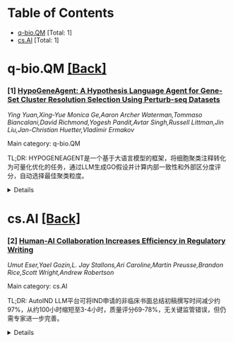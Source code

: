 <div id=toc></div>

# Table of Contents

- [q-bio.QM](#q-bio.QM) [Total: 1]
- [cs.AI](#cs.AI) [Total: 1]


<div id='q-bio.QM'></div>

# q-bio.QM [[Back]](#toc)

### [1] [HypoGeneAgent: A Hypothesis Language Agent for Gene-Set Cluster Resolution Selection Using Perturb-seq Datasets](https://arxiv.org/abs/2509.09740)
*Ying Yuan,Xing-Yue Monica Ge,Aaron Archer Waterman,Tommaso Biancalani,David Richmond,Yogesh Pandit,Avtar Singh,Russell Littman,Jin Liu,Jan-Christian Huetter,Vladimir Ermakov*

Main category: q-bio.QM

TL;DR: HYPOGENEAGENT是一个基于大语言模型的框架，将细胞聚类注释转化为可量化优化的任务，通过LLM生成GO假设并计算内部一致性和外部区分度评分，自动选择最佳聚类粒度。


<details>
  <summary>Details</summary>
Motivation: 解决单细胞研究中聚类分辨率选择和功能注释的主观性问题，传统方法依赖启发式规则和专家经验，缺乏客观量化标准。

Method: 使用LLM作为基因集分析师生成GO假设和置信度评分，然后通过句子嵌入模型计算类内一致性（intra-cluster agreement）和类间区分度（inter-cluster separation），组合得到分辨率评分。

Result: 在K562 CRISPRi Perturb-seq数据集测试中，该方法选择的聚类粒度与已知通路对齐度优于传统指标（如轮廓系数、模块度评分）。

Conclusion: LLM代理可作为聚类分辨率和功能注释的客观裁决者，为单细胞多组学研究实现全自动、上下文感知的解读流程铺平道路。

Abstract: Large-scale single-cell and Perturb-seq investigations routinely involve
clustering cells and subsequently annotating each cluster with Gene-Ontology
(GO) terms to elucidate the underlying biological programs. However, both
stages, resolution selection and functional annotation, are inherently
subjective, relying on heuristics and expert curation. We present
HYPOGENEAGENT, a large language model (LLM)-driven framework, transforming
cluster annotation into a quantitatively optimizable task. Initially, an LLM
functioning as a gene-set analyst analyzes the content of each gene program or
perturbation module and generates a ranked list of GO-based hypotheses,
accompanied by calibrated confidence scores. Subsequently, we embed every
predicted description with a sentence-embedding model, compute pair-wise cosine
similarities, and let the agent referee panel score (i) the internal
consistency of the predictions, high average similarity within the same
cluster, termed intra-cluster agreement (ii) their external distinctiveness,
low similarity between clusters, termed inter-cluster separation. These two
quantities are combined to produce an agent-derived resolution score, which is
maximized when clusters exhibit simultaneous coherence and mutual exclusivity.
When applied to a public K562 CRISPRi Perturb-seq dataset as a preliminary
test, our Resolution Score selects clustering granularities that exhibit
alignment with known pathway compared to classical metrics such silhouette
score, modularity score for gene functional enrichment summary. These findings
establish LLM agents as objective adjudicators of cluster resolution and
functional annotation, thereby paving the way for fully automated,
context-aware interpretation pipelines in single-cell multi-omics studies.

</details>


<div id='cs.AI'></div>

# cs.AI [[Back]](#toc)

### [2] [Human-AI Collaboration Increases Efficiency in Regulatory Writing](https://arxiv.org/abs/2509.09738)
*Umut Eser,Yael Gozin,L. Jay Stallons,Ari Caroline,Martin Preusse,Brandon Rice,Scott Wright,Andrew Robertson*

Main category: cs.AI

TL;DR: AutoIND LLM平台可将IND申请的非临床书面总结初稿撰写时间减少约97%，从约100小时缩短至3-4小时，质量评分69-78%，无关键监管错误，但仍需专家进一步完善。


<details>
  <summary>Details</summary>
Motivation: IND申请准备过程耗时且依赖专业知识，减缓了早期临床开发进程，需要寻找提高效率的解决方案。

Method: 使用AutoIND LLM平台生成IND非临床书面总结(eCTD模块2.6.2、2.6.4、2.6.6)，记录起草时间并与人工起草时间对比，由盲法监管写作评估员使用7个预设类别评估质量。

Result: 起草时间减少97%(从~100小时降至3.7小时和2.6小时)，质量评分分别为69.6%和77.9%，未发现关键监管错误，但在重点突出、简洁性和清晰度方面存在不足。

Conclusion: AutoIND能显著加速IND起草过程，但专家监管作者仍需将输出完善至提交质量水平，发现的系统性缺陷为针对性模型改进提供了路线图。

Abstract: Background: Investigational New Drug (IND) application preparation is
time-intensive and expertise-dependent, slowing early clinical development.
Objective: To evaluate whether a large language model (LLM) platform (AutoIND)
can reduce first-draft composition time while maintaining document quality in
regulatory submissions. Methods: Drafting times for IND nonclinical written
summaries (eCTD modules 2.6.2, 2.6.4, 2.6.6) generated by AutoIND were directly
recorded. For comparison, manual drafting times for IND summaries previously
cleared by the U.S. FDA were estimated from the experience of regulatory
writers ($\geq$6 years) and used as industry-standard benchmarks. Quality was
assessed by a blinded regulatory writing assessor using seven pre-specified
categories: correctness, completeness, conciseness, consistency, clarity,
redundancy, and emphasis. Each sub-criterion was scored 0-3 and normalized to a
percentage. A critical regulatory error was defined as any misrepresentation or
omission likely to alter regulatory interpretation (e.g., incorrect NOAEL,
omission of mandatory GLP dose-formulation analysis). Results: AutoIND reduced
initial drafting time by $\sim$97% (from $\sim$100 h to 3.7 h for 18,870
pages/61 reports in IND-1; and to 2.6 h for 11,425 pages/58 reports in IND-2).
Quality scores were 69.6\% and 77.9\% for IND-1 and IND-2. No critical
regulatory errors were detected, but deficiencies in emphasis, conciseness, and
clarity were noted. Conclusions: AutoIND can dramatically accelerate IND
drafting, but expert regulatory writers remain essential to mature outputs to
submission-ready quality. Systematic deficiencies identified provide a roadmap
for targeted model improvements.

</details>
